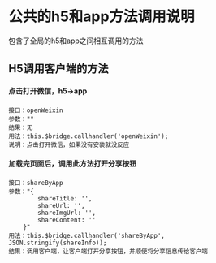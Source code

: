 <!-- 模块大标题 -->
# 公共的h5和app方法调用说明
<!-- 模块说明 -->
包含了全局的h5和app之间相互调用的方法


<!-- 页面bridge交互说明 -->
## H5调用客户端的方法
#### 点击打开微信，h5→app
```
接口：openWeixin
参数：""
结果：无
用法：this.$bridge.callhandler('openWeixin');
说明：点击打开微信，如果没有安装就没反应
```
#### 加载完页面后，调用此方法打开分享按钮
```
接口：shareByApp
参数："{
        shareTitle: '',
        shareUrl: '',
        shareImgUrl: '',
        shareContent: ''
    }"
用法：this.$bridge.callhandler('shareByApp', JSON.stringify(shareInfo));
结果：调用客户端，让客户端打开分享按钮，并顺便将分享信息传给客户端
```
